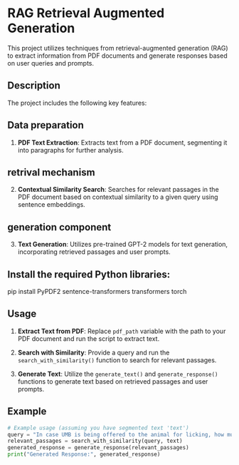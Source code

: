  # RAG Retrieval Augmented Generation

This project utilizes techniques from retrieval-augmented generation (RAG) to extract information from PDF documents and generate responses based on user queries and prompts.

## Description

The project includes the following key features:
## Data preparation
1. **PDF Text Extraction**: Extracts text from a PDF document, segmenting it into paragraphs for further analysis.
## retrival mechanism
2. **Contextual Similarity Search**: Searches for relevant passages in the PDF document based on contextual similarity to a given query using sentence embeddings.
## generation component
3. **Text Generation**: Utilizes pre-trained GPT-2 models for text generation, incorporating retrieved passages and user prompts.

## Install the required Python libraries:
pip install PyPDF2 sentence-transformers transformers torch


## Usage

1. **Extract Text from PDF**: Replace `pdf_path` variable with the path to your PDF document and run the script to extract text.

2. **Search with Similarity**: Provide a query and run the `search_with_similarity()` function to search for relevant passages.

3. **Generate Text**: Utilize the `generate_text()` and `generate_response()` functions to generate text based on retrieved passages and user prompts.

## Example

```python
# Example usage (assuming you have segmented text 'text')
query = "In case UMB is being offered to the animal for licking, how much quantity of urea treated straw should be fed to animal?"
relevant_passages = search_with_similarity(query, text)
generated_response = generate_response(relevant_passages)
print("Generated Response:", generated_response)

